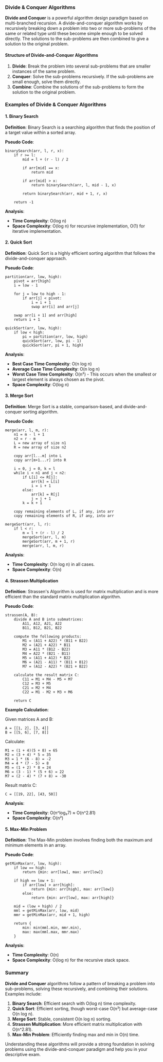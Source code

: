 ### Divide & Conquer Algorithms

**Divide and Conquer** is a powerful algorithm design paradigm based on multi-branched recursion. A divide-and-conquer algorithm works by recursively breaking down a problem into two or more sub-problems of the same or related type until these become simple enough to be solved directly. The solutions to the sub-problems are then combined to give a solution to the original problem.

#### Structure of Divide-and-Conquer Algorithms

1. **Divide**: Break the problem into several sub-problems that are smaller instances of the same problem.
2. **Conquer**: Solve the sub-problems recursively. If the sub-problems are small enough, solve them directly.
3. **Combine**: Combine the solutions of the sub-problems to form the solution to the original problem.

### Examples of Divide & Conquer Algorithms

#### 1. Binary Search

**Definition**: Binary Search is a searching algorithm that finds the position of a target value within a sorted array.

**Pseudo Code**:
```
binarySearch(arr, l, r, x):
    if r >= l:
        mid = l + (r - l) / 2

        if arr[mid] == x:
            return mid

        if arr[mid] > x:
            return binarySearch(arr, l, mid - 1, x)

        return binarySearch(arr, mid + 1, r, x)

    return -1
```

**Analysis**:
- **Time Complexity**: O(log n)
- **Space Complexity**: O(log n) for recursive implementation, O(1) for iterative implementation.

#### 2. Quick Sort

**Definition**: Quick Sort is a highly efficient sorting algorithm that follows the divide-and-conquer approach.

**Pseudo Code**:
```
partition(arr, low, high):
    pivot = arr[high]
    i = low - 1

    for j = low to high - 1:
        if arr[j] < pivot:
            i = i + 1
            swap arr[i] and arr[j]

    swap arr[i + 1] and arr[high]
    return i + 1

quickSort(arr, low, high):
    if low < high:
        pi = partition(arr, low, high)
        quickSort(arr, low, pi - 1)
        quickSort(arr, pi + 1, high)
```

**Analysis**:
- **Best Case Time Complexity**: O(n log n)
- **Average Case Time Complexity**: O(n log n)
- **Worst Case Time Complexity**: O(n²) - This occurs when the smallest or largest element is always chosen as the pivot.
- **Space Complexity**: O(log n)

#### 3. Merge Sort

**Definition**: Merge Sort is a stable, comparison-based, and divide-and-conquer sorting algorithm.

**Pseudo Code**:
```
merge(arr, l, m, r):
    n1 = m - l + 1
    n2 = r - m
    L = new array of size n1
    R = new array of size n2

    copy arr[l...m] into L
    copy arr[m+1...r] into R

    i = 0, j = 0, k = l
    while i < n1 and j < n2:
        if L[i] <= R[j]:
            arr[k] = L[i]
            i = i + 1
        else:
            arr[k] = R[j]
            j = j + 1
        k = k + 1

    copy remaining elements of L, if any, into arr
    copy remaining elements of R, if any, into arr

mergeSort(arr, l, r):
    if l < r:
        m = l + (r - l) / 2
        mergeSort(arr, l, m)
        mergeSort(arr, m + 1, r)
        merge(arr, l, m, r)
```

**Analysis**:
- **Time Complexity**: O(n log n) in all cases.
- **Space Complexity**: O(n)

#### 4. Strassen Multiplication

**Definition**: Strassen's Algorithm is used for matrix multiplication and is more efficient than the standard matrix multiplication algorithm.

**Pseudo Code**:
```
strassen(A, B):
    divide A and B into submatrices:
        A11, A12, A21, A22
        B11, B12, B21, B22

    compute the following products:
        M1 = (A11 + A22) * (B11 + B22)
        M2 = (A21 + A22) * B11
        M3 = A11 * (B12 - B22)
        M4 = A22 * (B21 - B11)
        M5 = (A11 + A12) * B22
        M6 = (A21 - A11) * (B11 + B12)
        M7 = (A12 - A22) * (B21 + B22)

    calculate the result matrix C:
        C11 = M1 + M4 - M5 + M7
        C12 = M3 + M5
        C21 = M2 + M4
        C22 = M1 - M2 + M3 + M6

    return C
```

**Example Calculation**:

Given matrices A and B:
```
A = [[1, 2], [3, 4]]
B = [[5, 6], [7, 8]]
```

Calculate:
```
M1 = (1 + 4)(5 + 8) = 65
M2 = (3 + 4) * 5 = 35
M3 = 1 * (6 - 8) = -2
M4 = 4 * (7 - 5) = 8
M5 = (1 + 2) * 8 = 24
M6 = (3 - 1) * (5 + 6) = 22
M7 = (2 - 4) * (7 + 8) = -30
```

Result matrix C:
```
C = [[19, 22], [43, 50]]
```

**Analysis**:
- **Time Complexity**: O(n^log₂7) ≈ O(n^2.81)
- **Space Complexity**: O(n²)

#### 5. Max-Min Problem

**Definition**: The Max-Min problem involves finding both the maximum and minimum elements in an array.

**Pseudo Code**:
```
getMinMax(arr, low, high):
    if low == high:
        return {min: arr[low], max: arr[low]}

    if high == low + 1:
        if arr[low] > arr[high]:
            return {min: arr[high], max: arr[low]}
        else:
            return {min: arr[low], max: arr[high]}

    mid = (low + high) / 2
    mml = getMinMax(arr, low, mid)
    mmr = getMinMax(arr, mid + 1, high)

    return {
        min: min(mml.min, mmr.min),
        max: max(mml.max, mmr.max)
    }
```

**Analysis**:
- **Time Complexity**: O(n)
- **Space Complexity**: O(log n) for the recursive stack space.

### Summary

**Divide and Conquer** algorithms follow a pattern of breaking a problem into sub-problems, solving these recursively, and combining their solutions. Examples include:

1. **Binary Search**: Efficient search with O(log n) time complexity.
2. **Quick Sort**: Efficient sorting, though worst-case O(n²) but average-case O(n log n).
3. **Merge Sort**: Stable, consistent O(n log n) sorting.
4. **Strassen Multiplication**: More efficient matrix multiplication with O(n^2.81).
5. **Max-Min Problem**: Efficiently finding max and min in O(n) time.

Understanding these algorithms will provide a strong foundation in solving problems using the divide-and-conquer paradigm and help you in your descriptive exam.
